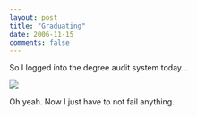 ```yaml
---
layout: post
title: "Graduating"
date: 2006-11-15
comments: false
---
```

So I logged into the degree audit system today...



![](http://matthew.loar.name/blog/uploads/auditdone.JPG)



Oh yeah. Now I just have to not fail anything.
